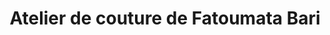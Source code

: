 ---
title: "Atelier de couture de Fatoumata Bari"
url: /mamou/atelier-de-couture-de-fatoumata-bari/
shop: Schneiderei
---